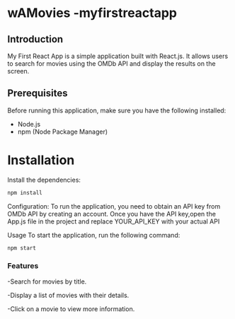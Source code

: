 # wAMovies -myfirstreactapp

## Introduction

My First React App is a simple application built with React.js. It allows users to search for movies using the OMDb API and display the results on the screen.

## Prerequisites

Before running this application, make sure you have the following installed:

- Node.js
- npm (Node Package Manager)

# Installation

Install the dependencies:

```bash
npm install
```

Configuration:
To run the application, you need to obtain an API key from OMDb API by creating an account. 
Once you have the API key,open the App.js file in the project and replace YOUR_API_KEY with your actual API 

Usage
To start the application, run the following command:

```bash
npm start
```

### Features
-Search for movies by title.

-Display a list of movies with their details.

-Click on a movie to view more information.
